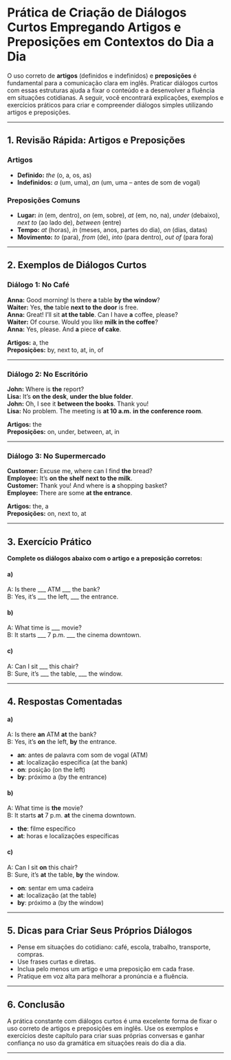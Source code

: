 
# Prática de Criação de Diálogos Curtos Empregando Artigos e Preposições em Contextos do Dia a Dia

O uso correto de **artigos** (definidos e indefinidos) e **preposições** é fundamental para a comunicação clara em inglês. Praticar diálogos curtos com essas estruturas ajuda a fixar o conteúdo e a desenvolver a fluência em situações cotidianas. A seguir, você encontrará explicações, exemplos e exercícios práticos para criar e compreender diálogos simples utilizando artigos e preposições.

---

## 1. Revisão Rápida: Artigos e Preposições

### Artigos

- **Definido:** *the* (o, a, os, as)
- **Indefinidos:** *a* (um, uma), *an* (um, uma – antes de som de vogal)

### Preposições Comuns

- **Lugar:** *in* (em, dentro), *on* (em, sobre), *at* (em, no, na), *under* (debaixo), *next to* (ao lado de), *between* (entre)
- **Tempo:** *at* (horas), *in* (meses, anos, partes do dia), *on* (dias, datas)
- **Movimento:** *to* (para), *from* (de), *into* (para dentro), *out of* (para fora)

---

## 2. Exemplos de Diálogos Curtos

### Diálogo 1: No Café

**Anna:** Good morning! Is there **a** table **by the window**?  
**Waiter:** Yes, **the** table **next to the door** is free.  
**Anna:** Great! I’ll sit **at the table**. Can I have **a** coffee, please?  
**Waiter:** Of course. Would you like **milk in the coffee**?  
**Anna:** Yes, please. And **a** piece **of cake**.

**Artigos:** a, the  
**Preposições:** by, next to, at, in, of

---

### Diálogo 2: No Escritório

**John:** Where is **the** report?  
**Lisa:** It’s **on the desk**, **under the blue folder**.  
**John:** Oh, I see it **between the books**. Thank you!  
**Lisa:** No problem. The meeting is **at 10 a.m.** **in the conference room**.

**Artigos:** the  
**Preposições:** on, under, between, at, in

---

### Diálogo 3: No Supermercado

**Customer:** Excuse me, where can I find **the** bread?  
**Employee:** It’s **on the shelf** **next to the milk**.  
**Customer:** Thank you! And where is **a** shopping basket?  
**Employee:** There are some **at the entrance**.

**Artigos:** the, a  
**Preposições:** on, next to, at

---

## 3. Exercício Prático

**Complete os diálogos abaixo com o artigo e a preposição corretos:**

#### a)  
A: Is there ___ ATM ___ the bank?  
B: Yes, it’s ___ the left, ___ the entrance.

#### b)  
A: What time is ___ movie?  
B: It starts ___ 7 p.m. ___ the cinema downtown.

#### c)  
A: Can I sit ___ this chair?  
B: Sure, it’s ___ the table, ___ the window.

---

## 4. Respostas Comentadas

#### a)  
A: Is there **an** ATM **at** the bank?  
B: Yes, it’s **on** the left, **by** the entrance.

- **an**: antes de palavra com som de vogal (ATM)
- **at**: localização específica (at the bank)
- **on**: posição (on the left)
- **by**: próximo a (by the entrance)

#### b)  
A: What time is **the** movie?  
B: It starts **at** 7 p.m. **at** the cinema downtown.

- **the**: filme específico
- **at**: horas e localizações específicas

#### c)  
A: Can I sit **on** this chair?  
B: Sure, it’s **at** the table, **by** the window.

- **on**: sentar em uma cadeira
- **at**: localização (at the table)
- **by**: próximo a (by the window)

---

## 5. Dicas para Criar Seus Próprios Diálogos

- Pense em situações do cotidiano: café, escola, trabalho, transporte, compras.
- Use frases curtas e diretas.
- Inclua pelo menos um artigo e uma preposição em cada frase.
- Pratique em voz alta para melhorar a pronúncia e a fluência.

---

## 6. Conclusão

A prática constante com diálogos curtos é uma excelente forma de fixar o uso correto de artigos e preposições em inglês. Use os exemplos e exercícios deste capítulo para criar suas próprias conversas e ganhar confiança no uso da gramática em situações reais do dia a dia.

---
```
